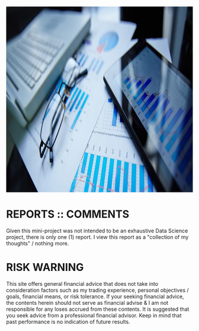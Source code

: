 <p align="center">
  <img width="850" height="500" src="https://github.com/sobcza11/Value_in_Vogue/blob/main/_other/reports.jpg">
</p>

# REPORTS :: COMMENTS
Given this mini-project was not intended to be an exhaustive Data Science project, there is only one (1) report. I view this report as a "collection of my thoughts" / nothing more.

# RISK WARNING
This site offers general financial advice that does not take into consideration factors such as my trading experience, personal objectives / goals, financial means, or risk tolerance. If your seeking financial advice, the contents herein should not serve as financial advise & I am not responsible for any loses accrued from these contents. It is suggested that you seek advice from a professional financial advisor. Keep in mind that past performance is no indication of future results.

